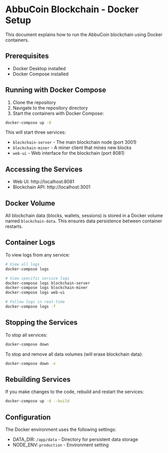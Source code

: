 # AbbuCoin Blockchain - Docker Setup

This document explains how to run the AbbuCoin blockchain using Docker containers.

## Prerequisites

- Docker Desktop installed
- Docker Compose installed

## Running with Docker Compose

1. Clone the repository
2. Navigate to the repository directory
3. Start the containers with Docker Compose:

```bash
docker-compose up -d
```

This will start three services:
- `blockchain-server` - The main blockchain node (port 3001)
- `blockchain-miner` - A miner client that mines new blocks
- `web-ui` - Web interface for the blockchain (port 8081)

## Accessing the Services

- Web UI: http://localhost:8081
- Blockchain API: http://localhost:3001

## Docker Volume

All blockchain data (blocks, wallets, sessions) is stored in a Docker volume named `blockchain-data`. This ensures data persistence between container restarts.

## Container Logs

To view logs from any service:

```bash
# View all logs
docker-compose logs

# View specific service logs
docker-compose logs blockchain-server
docker-compose logs blockchain-miner
docker-compose logs web-ui

# Follow logs in real-time
docker-compose logs -f
```

## Stopping the Services

To stop all services:

```bash
docker-compose down
```

To stop and remove all data volumes (will erase blockchain data):

```bash
docker-compose down -v
```

## Rebuilding Services

If you make changes to the code, rebuild and restart the services:

```bash
docker-compose up -d --build
```

## Configuration

The Docker environment uses the following settings:
- DATA_DIR: `/app/data` - Directory for persistent data storage
- NODE_ENV: `production` - Environment setting 